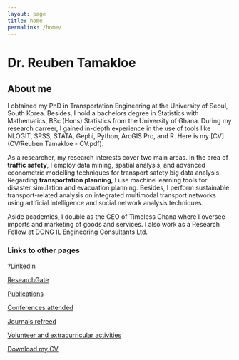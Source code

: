 ```yaml
---
layout: page
title: home
permalink: /home/
---
```


# Dr. Reuben Tamakloe

## About me
I obtained my PhD in Transportation Engineering at the University of Seoul, South Korea. Besides, I hold a bachelors degree in Statistics with Mathematics, BSc (Hons) Statistics from the University of Ghana. During my research carreer, I gained in-depth experience in the use of tools like NLOGIT, SPSS, STATA, Gephi, Python, ArcGIS Pro, and R. Here is my [CV](CV/Reuben Tamakloe - CV.pdf). 

As a researcher, my research interests cover two main areas. In the area of **traffic safety**, I employ  data mining, spatial analysis, and advanced econometric modelling techniques for transport safety big data analysis. Regarding **transportation planning**, I use machine learning tools for disaster simulation and evacuation planning. Besides, I perform sustainable transport-related analysis on integrated multimodal transport networks using artificial intelligence and social network analysis techniques. 

Aside academics, I double as the CEO of Timeless Ghana where I oversee imports and marketing of goods and services. I also work as a  Research Fellow at DONG IL Engineering Consultants Ltd.


### Links to other pages

?[LinkedIn](https://www.linkedin.com/in/drtamakloe/)

[ResearchGate](https://www.researchgate.net/profile/Reuben-Tamakloe)

[Publications](Publications.md)

[Conferences attended](Conferences.md)

[Journals refreed](Journals.md)

[Volunteer and extracurricular activities](Volunteer.md)

[Download my CV](CV.md)


